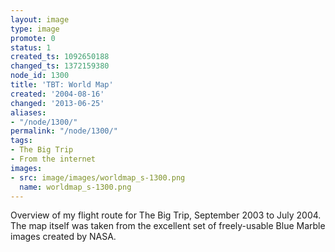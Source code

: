```yaml
---
layout: image
type: image
promote: 0
status: 1
created_ts: 1092650188
changed_ts: 1372159380
node_id: 1300
title: 'TBT: World Map'
created: '2004-08-16'
changed: '2013-06-25'
aliases:
- "/node/1300/"
permalink: "/node/1300/"
tags:
- The Big Trip
- From the internet
images:
- src: image/images/worldmap_s-1300.png
  name: worldmap_s-1300.png
---
```

Overview of my flight route for The Big Trip, September 2003 to July 2004.  The map itself was taken from the excellent set of freely-usable Blue Marble images created by NASA.
